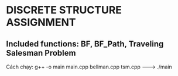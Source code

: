 # DISCRETE STRUCTURE ASSIGNMENT
## Included functions: BF, BF_Path, Traveling Salesman Problem
Cách chạy: g++ -o main main.cpp bellman.cpp tsm.cpp ---> ./main
